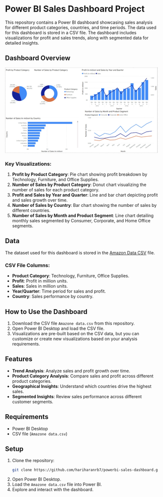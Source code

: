 # Power BI Sales Dashboard Project

This repository contains a Power BI dashboard showcasing sales analysis for different product categories, countries, and time periods. The data used for this dashboard is stored in a CSV file. The dashboard includes visualizations for profit and sales trends, along with segmented data for detailed insights.

## Dashboard Overview

![Power BI Dashboard](./dashboard.jpg)

### Key Visualizations:
1. **Profit by Product Category**: Pie chart showing profit breakdown by Technology, Furniture, and Office Supplies.
2. **Number of Sales by Product Category**: Donut chart visualizing the number of sales for each product category.
3. **Profit and Sales by Year and Quarter**: Line and bar chart depicting profit and sales growth over time.
4. **Number of Sales by Country**: Bar chart showing the number of sales by different countries.
5. **Number of Sales by Month and Product Segment**: Line chart detailing monthly sales segmented by Consumer, Corporate, and Home Office segments.

## Data

The dataset used for this dashboard is stored in the [Amazon Data CSV](./Amazone%20data.csv) file.

### CSV File Columns:
- **Product Category**: Technology, Furniture, Office Supplies.
- **Profit**: Profit in million units.
- **Sales**: Sales in million units.
- **Year/Quarter**: Time period for sales and profit.
- **Country**: Sales performance by country.

## How to Use the Dashboard

1. Download the CSV file `Amazone data.csv` from this repository.
2. Open Power BI Desktop and load the CSV file.
3. Visualizations are pre-built based on the CSV data, but you can customize or create new visualizations based on your analysis requirements.

## Features

- **Trend Analysis**: Analyze sales and profit growth over time.
- **Product Category Analysis**: Compare sales and profit across different product categories.
- **Geographical Insights**: Understand which countries drive the highest sales.
- **Segmented Insights**: Review sales performance across different customer segments.

## Requirements

- Power BI Desktop
- CSV file (`Amazone data.csv`)

## Setup

1. Clone the repository:
    ```bash
    git clone https://github.com/hariharanrb7/powerbi-sales-dashboard.git
    ```
2. Open Power BI Desktop.
3. Load the `Amazone data.csv` file into Power BI.
4. Explore and interact with the dashboard.
